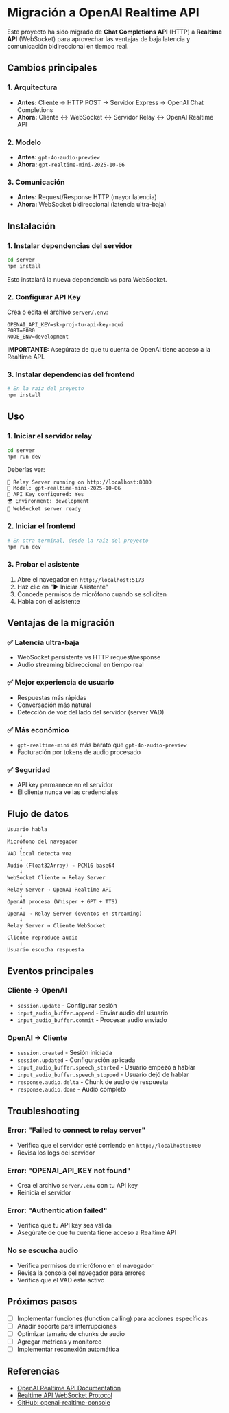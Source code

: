 # Migración a OpenAI Realtime API

Este proyecto ha sido migrado de **Chat Completions API** (HTTP) a **Realtime API** (WebSocket) para aprovechar las ventajas de baja latencia y comunicación bidireccional en tiempo real.

## Cambios principales

### 1. Arquitectura
- **Antes:** Cliente → HTTP POST → Servidor Express → OpenAI Chat Completions
- **Ahora:** Cliente ↔ WebSocket ↔ Servidor Relay ↔ OpenAI Realtime API

### 2. Modelo
- **Antes:** `gpt-4o-audio-preview`
- **Ahora:** `gpt-realtime-mini-2025-10-06`

### 3. Comunicación
- **Antes:** Request/Response HTTP (mayor latencia)
- **Ahora:** WebSocket bidireccional (latencia ultra-baja)

## Instalación

### 1. Instalar dependencias del servidor
```bash
cd server
npm install
```

Esto instalará la nueva dependencia `ws` para WebSocket.

### 2. Configurar API Key
Crea o edita el archivo `server/.env`:
```env
OPENAI_API_KEY=sk-proj-tu-api-key-aqui
PORT=8080
NODE_ENV=development
```

**IMPORTANTE:** Asegúrate de que tu cuenta de OpenAI tiene acceso a la Realtime API.

### 3. Instalar dependencias del frontend
```bash
# En la raíz del proyecto
npm install
```

## Uso

### 1. Iniciar el servidor relay
```bash
cd server
npm run dev
```

Deberías ver:
```
🚀 Relay Server running on http://localhost:8080
🤖 Model: gpt-realtime-mini-2025-10-06
🔑 API Key configured: Yes
🌍 Environment: development
🔌 WebSocket server ready
```

### 2. Iniciar el frontend
```bash
# En otra terminal, desde la raíz del proyecto
npm run dev
```

### 3. Probar el asistente
1. Abre el navegador en `http://localhost:5173`
2. Haz clic en "▶️ Iniciar Asistente"
3. Concede permisos de micrófono cuando se soliciten
4. Habla con el asistente

## Ventajas de la migración

### ✅ Latencia ultra-baja
- WebSocket persistente vs HTTP request/response
- Audio streaming bidireccional en tiempo real

### ✅ Mejor experiencia de usuario
- Respuestas más rápidas
- Conversación más natural
- Detección de voz del lado del servidor (server VAD)

### ✅ Más económico
- `gpt-realtime-mini` es más barato que `gpt-4o-audio-preview`
- Facturación por tokens de audio procesado

### ✅ Seguridad
- API key permanece en el servidor
- El cliente nunca ve las credenciales

## Flujo de datos

```
Usuario habla
    ↓
Micrófono del navegador
    ↓
VAD local detecta voz
    ↓
Audio (Float32Array) → PCM16 base64
    ↓
WebSocket Cliente → Relay Server
    ↓
Relay Server → OpenAI Realtime API
    ↓
OpenAI procesa (Whisper + GPT + TTS)
    ↓
OpenAI → Relay Server (eventos en streaming)
    ↓
Relay Server → Cliente WebSocket
    ↓
Cliente reproduce audio
    ↓
Usuario escucha respuesta
```

## Eventos principales

### Cliente → OpenAI
- `session.update` - Configurar sesión
- `input_audio_buffer.append` - Enviar audio del usuario
- `input_audio_buffer.commit` - Procesar audio enviado

### OpenAI → Cliente
- `session.created` - Sesión iniciada
- `session.updated` - Configuración aplicada
- `input_audio_buffer.speech_started` - Usuario empezó a hablar
- `input_audio_buffer.speech_stopped` - Usuario dejó de hablar
- `response.audio.delta` - Chunk de audio de respuesta
- `response.audio.done` - Audio completo

## Troubleshooting

### Error: "Failed to connect to relay server"
- Verifica que el servidor esté corriendo en `http://localhost:8080`
- Revisa los logs del servidor

### Error: "OPENAI_API_KEY not found"
- Crea el archivo `server/.env` con tu API key
- Reinicia el servidor

### Error: "Authentication failed"
- Verifica que tu API key sea válida
- Asegúrate de que tu cuenta tiene acceso a Realtime API

### No se escucha audio
- Verifica permisos de micrófono en el navegador
- Revisa la consola del navegador para errores
- Verifica que el VAD esté activo

## Próximos pasos

- [ ] Implementar funciones (function calling) para acciones específicas
- [ ] Añadir soporte para interrupciones
- [ ] Optimizar tamaño de chunks de audio
- [ ] Agregar métricas y monitoreo
- [ ] Implementar reconexión automática

## Referencias

- [OpenAI Realtime API Documentation](https://platform.openai.com/docs/guides/realtime)
- [Realtime API WebSocket Protocol](https://platform.openai.com/docs/guides/realtime-websocket)
- [GitHub: openai-realtime-console](https://github.com/openai/openai-realtime-console)

